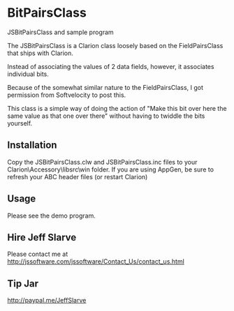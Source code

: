 # BitPairsClass
JSBitPairsClass and sample program

The JSBitPairsClass is a Clarion class loosely based on the FieldPairsClass that ships with Clarion. 

Instead of associating the values of 2 data fields, however, it associates individual bits.

Because of the somewhat similar nature to the FieldPairsClass, I got permission from Softvelocity to post this.

This class is a simple way of doing the action of "Make this bit over here the same value as that one over there" without having to twiddle the bits yourself.

## Installation

Copy the JSBitPairsClass.clw and JSBitPairsClass.inc files to your Clarion\Accessory\libsrc\win folder. If you are using AppGen, be sure to refresh your ABC header files (or restart Clarion)

## Usage

Please see the demo program.

## Hire Jeff Slarve

Please contact me at http://jssoftware.com/jssoftware/Contact_Us/contact_us.html

## Tip Jar

http://paypal.me/JeffSlarve
